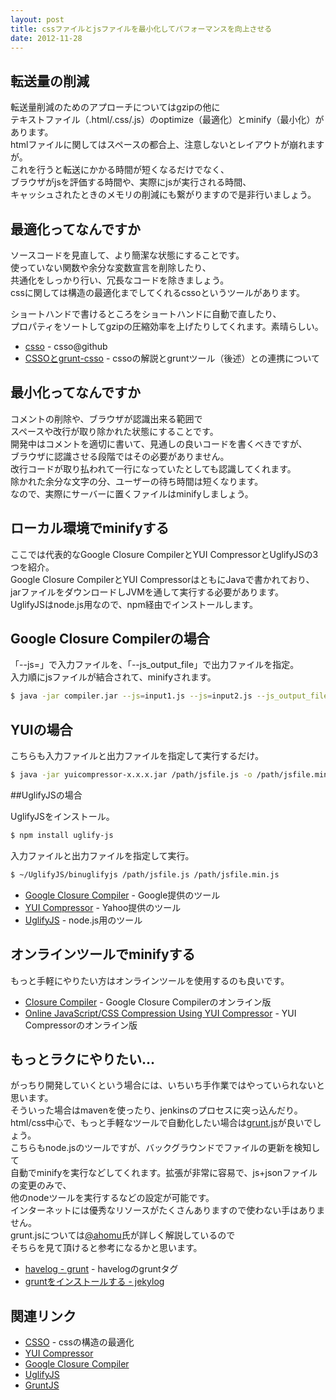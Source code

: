 ```yaml
---
layout: post
title: cssファイルとjsファイルを最小化してパフォーマンスを向上させる
date: 2012-11-28
---
```


## 転送量の削減

転送量削減のためのアプローチについてはgzipの他に  
テキストファイル（.html/.css/.js）のoptimize（最適化）とminify（最小化）があります。  
htmlファイルに関してはスペースの都合上、注意しないとレイアウトが崩れますが。  
これを行うと転送にかかる時間が短くなるだけでなく、  
ブラウザがjsを評価する時間や、実際にjsが実行される時間、  
キャッシュされたときのメモリの削減にも繋がりますので是非行いましょう。  

## 最適化ってなんですか

ソースコードを見直して、より簡潔な状態にすることです。  
使っていない関数や余分な変数宣言を削除したり、  
共通化をしっかり行い、冗長なコードを除きましょう。  
cssに関しては構造の最適化までしてくれるcssoというツールがあります。  

ショートハンドで書けるところをショートハンドに自動で直したり、  
プロパティをソートしてgzipの圧縮効率を上げたりしてくれます。素晴らしい。  

- [csso](https://github.com/css/csso) - csso@github
- [CSSOとgrunt-csso](http://t32k.me/mol/log/csso-and-grunt-csso/) - cssoの解説とgruntツール（後述）との連携について

## 最小化ってなんですか

コメントの削除や、ブラウザが認識出来る範囲で  
スペースや改行が取り除かれた状態にすることです。  
開発中はコメントを適切に書いて、見通しの良いコードを書くべきですが、  
ブラウザに認識させる段階ではその必要がありません。  
改行コードが取り払われて一行になっていたとしても認識してくれます。  
除かれた余分な文字の分、ユーザーの待ち時間は短くなります。  
なので、実際にサーバーに置くファイルはminifyしましょう。  

## ローカル環境でminifyする

ここでは代表的なGoogle Closure CompilerとYUI CompressorとUglifyJSの3つを紹介。  
Google Closure CompilerとYUI CompressorはともにJavaで書かれており、  
jarファイルをダウンロードしJVMを通して実行する必要があります。  
UglifyJSはnode.js用なので、npm経由でインストールします。  

## Google Closure Compilerの場合

「--js=」で入力ファイルを、「--js_output_file」で出力ファイルを指定。  
入力順にjsファイルが結合されて、minifyされます。  

```sh
$ java -jar compiler.jar --js=input1.js --js=input2.js --js_output_file=out.js
```

## YUIの場合

こちらも入力ファイルと出力ファイルを指定して実行するだけ。

```sh
$ java -jar yuicompressor-x.x.x.jar /path/jsfile.js -o /path/jsfile.min.js
```

##UglifyJSの場合

UglifyJSをインストール。

```sh
$ npm install uglify-js
```

入力ファイルと出力ファイルを指定して実行。

```sh
$ ~/UglifyJS/binuglifyjs /path/jsfile.js /path/jsfile.min.js
```

- [Google Closure Compiler](https://developers.google.com/closure/compiler/?hl=ja) - Google提供のツール
- [YUI Compressor](http://developer.yahoo.com/yui/compressor/) - Yahoo提供のツール
- [UglifyJS](https://github.com/mishoo/UglifyJS) - node.js用のツール

## オンラインツールでminifyする

もっと手軽にやりたい方はオンラインツールを使用するのも良いです。

- [Closure Compiler](http://closure-compiler.appspot.com/) - Google Closure Compilerのオンライン版
- [Online JavaScript/CSS Compression Using YUI Compressor](http://refresh-sf.com/yui/) - YUI Compressorのオンライン版

## もっとラクにやりたい…

がっちり開発していくという場合には、いちいち手作業ではやっていられないと思います。  
そういった場合はmavenを使ったり、jenkinsのプロセスに突っ込んだり。  
html/css中心で、もっと手軽なツールで自動化したい場合は[grunt.js](http://gruntjs.com/)が良いでしょう。  
こちらもnode.jsのツールですが、バックグラウンドでファイルの更新を検知して  
自動でminifyを実行などしてくれます。拡張が非常に容易で、js+jsonファイルの変更のみで、  
他のnodeツールを実行するなどの設定が可能です。  
インターネットには優秀なリソースがたくさんありますので使わない手はありません。  
grunt.jsについては[@ahomu](http://twitter.com/ahomu)氏が詳しく解説しているので  
そちらを見て頂けると参考になるかと思います。  

- [havelog - grunt](http://havelog.ayumusato.com/tag/Grunt/) - havelogのgruntタグ
- [gruntをインストールする - jekylog](http://fingaholic.github.com/posts/2012-05-01-grunt.html)

## 関連リンク

- [CSSO](https://github.com/css/csso) - cssの構造の最適化
- [YUI Compressor](http://developer.yahoo.com/yui/compressor/)
- [Google Closure Compiler](http://code.google.com/p/closure-compiler/)
- [UglifyJS](http://github.com/mishoo/UglifyJS)
- [GruntJS](http://github.com/gruntjs)
